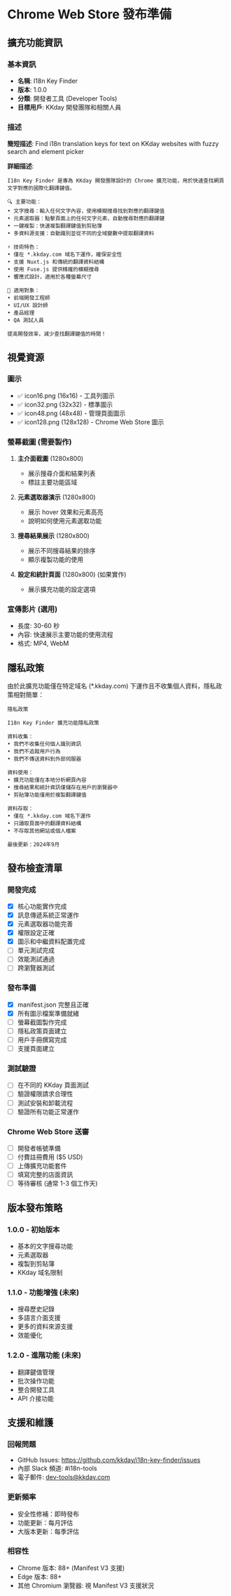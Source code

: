 # Chrome Web Store 發布準備

## 擴充功能資訊

### 基本資訊
- **名稱**: I18n Key Finder
- **版本**: 1.0.0
- **分類**: 開發者工具 (Developer Tools)
- **目標用戶**: KKday 開發團隊和相關人員

### 描述
**簡短描述**: Find i18n translation keys for text on KKday websites with fuzzy search and element picker

**詳細描述**:
```
I18n Key Finder 是專為 KKday 開發團隊設計的 Chrome 擴充功能，用於快速查找網頁文字對應的國際化翻譯鍵值。

🔍 主要功能：
• 文字搜尋：輸入任何文字內容，使用模糊搜尋找到對應的翻譯鍵值
• 元素選取器：點擊頁面上的任何文字元素，自動搜尋對應的翻譯鍵
• 一鍵複製：快速複製翻譯鍵值到剪貼簿
• 多資料源支援：自動識別並從不同的全域變數中提取翻譯資料

⚡ 技術特色：
• 僅在 *.kkday.com 域名下運作，確保安全性
• 支援 Nuxt.js 和傳統的翻譯資料結構
• 使用 Fuse.js 提供精確的模糊搜尋
• 響應式設計，適用於各種螢幕尺寸

🎯 適用對象：
• 前端開發工程師
• UI/UX 設計師
• 產品經理
• QA 測試人員

提高開發效率，減少查找翻譯鍵值的時間！
```

## 視覺資源

### 圖示
- ✅ icon16.png (16x16) - 工具列圖示
- ✅ icon32.png (32x32) - 標準圖示
- ✅ icon48.png (48x48) - 管理頁面圖示
- ✅ icon128.png (128x128) - Chrome Web Store 圖示

### 螢幕截圖 (需要製作)
1. **主介面截圖** (1280x800)
   - 展示搜尋介面和結果列表
   - 標註主要功能區域

2. **元素選取器演示** (1280x800)
   - 展示 hover 效果和元素高亮
   - 說明如何使用元素選取功能

3. **搜尋結果展示** (1280x800)
   - 展示不同搜尋結果的排序
   - 顯示複製功能的使用

4. **設定和統計頁面** (1280x800) (如果實作)
   - 展示擴充功能的設定選項

### 宣傳影片 (選用)
- 長度: 30-60 秒
- 內容: 快速展示主要功能的使用流程
- 格式: MP4, WebM

## 隱私政策

由於此擴充功能僅在特定域名 (*.kkday.com) 下運作且不收集個人資料，隱私政策相對簡單：

```
隱私政策

I18n Key Finder 擴充功能隱私政策

資料收集：
• 我們不收集任何個人識別資訊
• 我們不追蹤用戶行為
• 我們不傳送資料到外部伺服器

資料使用：
• 擴充功能僅在本地分析網頁內容
• 搜尋結果和統計資訊僅儲存在用戶的瀏覽器中
• 剪貼簿功能僅用於複製翻譯鍵值

資料存取：
• 僅在 *.kkday.com 域名下運作
• 只讀取頁面中的翻譯資料結構
• 不存取其他網站或個人檔案

最後更新：2024年9月
```

## 發布檢查清單

### 開發完成
- [x] 核心功能實作完成
- [x] 訊息傳遞系統正常運作
- [x] 元素選取器功能完善
- [x] 權限設定正確
- [x] 圖示和中繼資料配置完成
- [ ] 單元測試完成
- [ ] 效能測試通過
- [ ] 跨瀏覽器測試

### 發布準備
- [x] manifest.json 完整且正確
- [x] 所有圖示檔案準備就緒
- [ ] 螢幕截圖製作完成
- [ ] 隱私政策頁面建立
- [ ] 用戶手冊撰寫完成
- [ ] 支援頁面建立

### 測試驗證
- [ ] 在不同的 KKday 頁面測試
- [ ] 驗證權限請求合理性
- [ ] 測試安裝和卸載流程
- [ ] 驗證所有功能正常運作

### Chrome Web Store 送審
- [ ] 開發者帳號準備
- [ ] 付費註冊費用 ($5 USD)
- [ ] 上傳擴充功能套件
- [ ] 填寫完整的店面資訊
- [ ] 等待審核 (通常 1-3 個工作天)

## 版本發布策略

### 1.0.0 - 初始版本
- 基本的文字搜尋功能
- 元素選取器
- 複製到剪貼簿
- KKday 域名限制

### 1.1.0 - 功能增強 (未來)
- 搜尋歷史記錄
- 多語言介面支援
- 更多的資料來源支援
- 效能優化

### 1.2.0 - 進階功能 (未來)
- 翻譯鍵值管理
- 批次操作功能
- 整合開發工具
- API 介接功能

## 支援和維護

### 回報問題
- GitHub Issues: https://github.com/kkday/i18n-key-finder/issues
- 內部 Slack 頻道: #i18n-tools
- 電子郵件: dev-tools@kkday.com

### 更新頻率
- 安全性修補：即時發布
- 功能更新：每月評估
- 大版本更新：每季評估

### 相容性
- Chrome 版本: 88+ (Manifest V3 支援)
- Edge 版本: 88+
- 其他 Chromium 瀏覽器: 視 Manifest V3 支援狀況